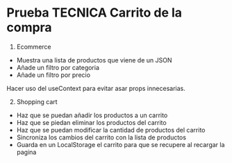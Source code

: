 # Prueba TECNICA Carrito de la compra

1. Ecommerce

- Muestra una lista de productos que viene de un JSON
- Añade un filtro por categoria
- Añade un filtro por precio

Hacer uso del useContext para evitar asar props innecesarias.

2. Shopping cart

- Haz que se puedan añadir los productos a un carrito
- Haz que se piedan eliminar los productos del carrito
- Haz que se puedan modificar la cantidad de productos del carrito
- Sincroniza los cambios del carrito con la lista de productos
- Guarda en un LocalStorage el carrito para que se recupere al recargar la pagina